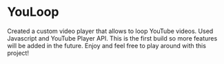 # YouLoop
Created a custom video player that allows to loop YouTube videos. 
Used Javascript and YouTube Player API. 
This is the first build so more features will be added in the future. 
Enjoy and feel free to play around with this project! 